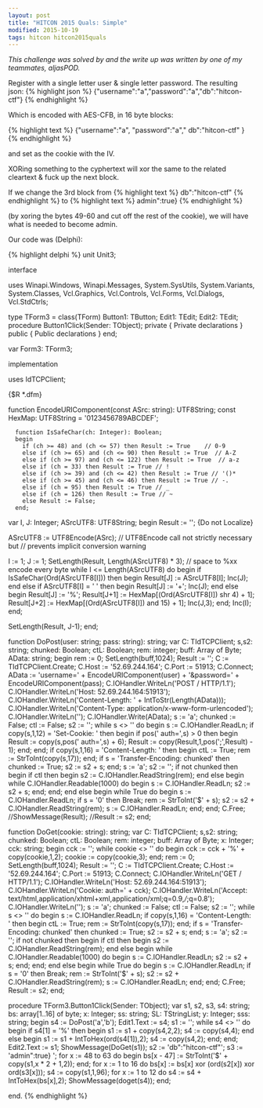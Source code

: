 ```yaml
---
layout: post
title: "HITCON 2015 Quals: Simple"
modified: 2015-10-19
tags: hitcon hitcon2015quals
---
```

*This challenge was solved by and the write up was written by one of my teammates, aljasPOD.* 

Register with a single letter user & single letter password. The resulting json:
{% highlight json %}
{"username":"a","password":"a","db":"hitcon-ctf"}
{% endhighlight %}

Which is encoded with AES-CFB, in 16 byte blocks:

{% highlight text %}
{"username":"a",
"password":"a","
db":"hitcon-ctf"
}
{% endhighlight %}

and set as the cookie with the IV.

XORing something to the cyphertext will xor the same to the related cleartext & fuck up the next block.

If we change the 3rd block from
{% highlight text %}
db":"hitcon-ctf"
{% endhighlight %}
to
{% highlight text %}
admin":true}
{% endhighlight %}

(by xoring the bytes 49-60 and cut off the rest of the cookie), we will have what is needed to become admin.

Our code was (Delphi):

{% highlight delphi %}
unit Unit3;

interface

uses
  Winapi.Windows, Winapi.Messages, System.SysUtils, System.Variants, System.Classes, Vcl.Graphics,
  Vcl.Controls, Vcl.Forms, Vcl.Dialogs, Vcl.StdCtrls;

type
  TForm3 = class(TForm)
    Button1: TButton;
    Edit1: TEdit;
    Edit2: TEdit;
    procedure Button1Click(Sender: TObject);
  private
    { Private declarations }
  public
    { Public declarations }
  end;

var
  Form3: TForm3;

implementation

uses IdTCPClient;

{$R *.dfm}

function EncodeURIComponent(const ASrc: string): UTF8String;
const
  HexMap: UTF8String = '0123456789ABCDEF';

      function IsSafeChar(ch: Integer): Boolean;
      begin
        if (ch >= 48) and (ch <= 57) then Result := True    // 0-9
        else if (ch >= 65) and (ch <= 90) then Result := True  // A-Z
        else if (ch >= 97) and (ch <= 122) then Result := True  // a-z
        else if (ch = 33) then Result := True // !
        else if (ch >= 39) and (ch <= 42) then Result := True // '()*
        else if (ch >= 45) and (ch <= 46) then Result := True // -.
        else if (ch = 95) then Result := True // _
        else if (ch = 126) then Result := True // ~
        else Result := False;
      end;
var
  I, J: Integer;
  ASrcUTF8: UTF8String;
begin
  Result := '';    {Do not Localize}

  ASrcUTF8 := UTF8Encode(ASrc);
    // UTF8Encode call not strictly necessary but
    // prevents implicit conversion warning

  I := 1; J := 1;
  SetLength(Result, Length(ASrcUTF8) * 3); // space to %xx encode every byte
  while I <= Length(ASrcUTF8) do
  begin
    if IsSafeChar(Ord(ASrcUTF8[I])) then
    begin
      Result[J] := ASrcUTF8[I];
      Inc(J);
    end
    else if ASrcUTF8[I] = ' ' then
    begin
      Result[J] := '+';
      Inc(J);
    end
    else
    begin
      Result[J] := '%';
      Result[J+1] := HexMap[(Ord(ASrcUTF8[I]) shr 4) + 1];
      Result[J+2] := HexMap[(Ord(ASrcUTF8[I]) and 15) + 1];
      Inc(J,3);
    end;
    Inc(I);
  end;

   SetLength(Result, J-1);
end;

function DoPost(user: string; pass: string): string;
var C: TIdTCPClient;
    s,s2: string;
    chunked: Boolean;
    ctL: Boolean;
    rem: integer;
    buff: Array of Byte;
    AData: string;
begin
rem := 0;
SetLength(buff,1024);
Result := '';
C := TIdTCPClient.Create;
C.Host := '52.69.244.164';
C.Port := 51913;
C.Connect;
AData := 'username=' + EncodeURIComponent(user) + '&password=' + EncodeURIComponent(pass);
C.IOHandler.WriteLn('POST / HTTP/1.1');
C.IOHandler.WriteLn('Host: 52.69.244.164:51913');
C.IOHandler.WriteLn('Content-Length: ' + IntToStr(Length(AData)));
C.IOHandler.WriteLn('Content-Type: application/x-www-form-urlencoded');
C.IOHandler.WriteLn('');
C.IOHandler.Write(AData);
s := 'a';
chunked := False;
ctl := False;
s2 := '';
while s <> '' do
   begin
   s := C.IOHandler.ReadLn;
   if copy(s,1,12) = 'Set-Cookie: ' then
      begin
      if pos(' auth=',s) > 0 then
         begin
         Result := copy(s,pos(' auth=',s) + 6);
         Result := copy(Result,1,pos(';',Result) - 1);
         end;
      end;
   if copy(s,1,16) = 'Content-Length: ' then
      begin
      ctL := True;
      rem := StrToInt(copy(s,17));
      end;
   if s = 'Transfer-Encoding: chunked' then
      chunked := True;
   s2 := s2 + s;
   end;
s := 'a';
s2 := '';
if not chunked then
   begin
   if ctl then
      begin
      s2 := C.IOHandler.ReadString(rem);
      end
      else
      begin
      while C.IOHandler.Readable(1000) do
         begin
         s := C.IOHandler.ReadLn;
         s2 := s2 + s;
         end;
      end;
   end
   else
   begin
   while True do
     begin
     s := C.IOHandler.ReadLn;
     if s = '0' then
        Break;
     rem := StrToInt('$' + s);
     s2 := s2 + C.IOHandler.ReadString(rem);
     s := C.IOHandler.ReadLn;
     end;
   end;
C.Free;
//ShowMessage(Result);
//Result := s2;
end;

function DoGet(cookie: string): string;
var C: TIdTCPClient;
    s,s2: string;
    chunked: Boolean;
    ctL: Boolean;
    rem: integer;
    buff: Array of Byte;
  x: Integer;
    cck: string;
begin
cck := '';
while cookie <> '' do
   begin
   cck := cck + '%' + copy(cookie,1,2);
   cookie := copy(cookie,3);
   end;
rem := 0;
SetLength(buff,1024);
Result := '';
C := TIdTCPClient.Create;
C.Host := '52.69.244.164';
C.Port := 51913;
C.Connect;
C.IOHandler.WriteLn('GET / HTTP/1.1');
C.IOHandler.WriteLn('Host: 52.69.244.164:51913');
C.IOHandler.WriteLn('Cookie: auth=' + cck);
C.IOHandler.WriteLn('Accept: text/html,application/xhtml+xml,application/xml;q=0.9,*/*;q=0.8');
C.IOHandler.WriteLn('');
s := 'a';
chunked := False;
ctl := False;
s2 := '';
while s <> '' do
   begin
   s := C.IOHandler.ReadLn;
   if copy(s,1,16) = 'Content-Length: ' then
      begin
      ctL := True;
      rem := StrToInt(copy(s,17));
      end;
   if s = 'Transfer-Encoding: chunked' then
      chunked := True;
   s2 := s2 + s;
   end;
s := 'a';
s2 := '';
if not chunked then
   begin
   if ctl then
      begin
      s2 := C.IOHandler.ReadString(rem);
      end
      else
      begin
      while C.IOHandler.Readable(1000) do
         begin
         s := C.IOHandler.ReadLn;
         s2 := s2 + s;
         end;
      end;
   end
   else
   begin
   while True do
     begin
     s := C.IOHandler.ReadLn;
     if s = '0' then
        Break;
     rem := StrToInt('$' + s);
     s2 := s2 + C.IOHandler.ReadString(rem);
     s := C.IOHandler.ReadLn;
     end;
   end;
C.Free;
Result := s2;
end;

procedure TForm3.Button1Click(Sender: TObject);
var s1, s2, s3, s4: string;
    bs: array[1..16] of byte;
    x: Integer;
    ss: string;
    SL: TStringList;
    y: Integer;
    sss: string;
begin
s4 := DoPost('a','b');
Edit1.Text := s4;
s1 := '';
while s4 <> '' do
   begin
   if s4[1] = '%' then
      begin
      s1 := s1 + copy(s4,2,2);
      s4 := copy(s4,4);
      end
      else
      begin
      s1 := s1 + IntToHex(ord(s4[1]),2);
      s4 := copy(s4,2);
      end;
   end;
Edit2.Text := s1;
ShowMessage(DoGet(s1));
s2 := 'db":"hitcon-ctf"';
s3 := 'admin":true}    ';
for x := 48 to 63 do
    begin
    bs[x - 47] := StrToInt('$' + copy(s1,x * 2 + 1,2));
    end;
for x := 1 to 16 do
    bs[x] := bs[x] xor (ord(s2[x]) xor ord(s3[x]));
s4 := copy(s1,1,96);
for x := 1 to 12 do
    s4 := s4 + IntToHex(bs[x],2);
ShowMessage(doget(s4));
end;

end.
{% endhighlight %}